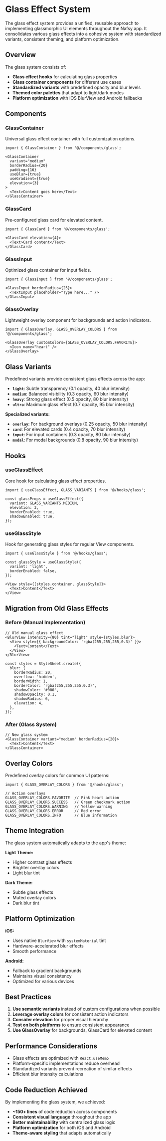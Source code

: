 # Glass Effect System

The glass effect system provides a unified, reusable approach to implementing glassmorphic UI elements throughout the Nafsy app. It consolidates various glass effects into a cohesive system with standardized variants, consistent theming, and platform optimization.

## Overview

The glass system consists of:
- **Glass effect hooks** for calculating glass properties
- **Glass container components** for different use cases  
- **Standardized variants** with predefined opacity and blur levels
- **Themed color palettes** that adapt to light/dark modes
- **Platform optimization** with iOS BlurView and Android fallbacks

## Components

### GlassContainer
Universal glass effect container with full customization options.

```tsx
import { GlassContainer } from '@/components/glass';

<GlassContainer
  variant="medium"
  borderRadius={20}
  padding={16}
  useBlur={true}
  useGradient={true}
  elevation={3}
>
  <Text>Content goes here</Text>
</GlassContainer>
```

### GlassCard
Pre-configured glass card for elevated content.

```tsx
import { GlassCard } from '@/components/glass';

<GlassCard elevation={4}>
  <Text>Card content</Text>
</GlassCard>
```

### GlassInput
Optimized glass container for input fields.

```tsx
import { GlassInput } from '@/components/glass';

<GlassInput borderRadius={25}>
  <TextInput placeholder="Type here..." />
</GlassInput>
```

### GlassOverlay
Lightweight overlay component for backgrounds and action indicators.

```tsx
import { GlassOverlay, GLASS_OVERLAY_COLORS } from '@/components/glass';

<GlassOverlay customColors={GLASS_OVERLAY_COLORS.FAVORITE}>
  <Icon name="heart" />
</GlassOverlay>
```

## Glass Variants

Predefined variants provide consistent glass effects across the app:

- **`light`**: Subtle transparency (0.1 opacity, 40 blur intensity)
- **`medium`**: Balanced visibility (0.3 opacity, 60 blur intensity) 
- **`heavy`**: Strong glass effect (0.5 opacity, 80 blur intensity)
- **`ultra`**: Maximum glass effect (0.7 opacity, 95 blur intensity)

**Specialized variants:**
- **`overlay`**: For background overlays (0.25 opacity, 50 blur intensity)
- **`card`**: For elevated cards (0.4 opacity, 70 blur intensity)
- **`input`**: For input containers (0.3 opacity, 80 blur intensity)
- **`modal`**: For modal backgrounds (0.8 opacity, 90 blur intensity)

## Hooks

### useGlassEffect
Core hook for calculating glass effect properties.

```tsx
import { useGlassEffect, GLASS_VARIANTS } from '@/hooks/glass';

const glassProps = useGlassEffect({
  variant: GLASS_VARIANTS.MEDIUM,
  elevation: 3,
  borderEnabled: true,
  shadowEnabled: true,
});
```

### useGlassStyle
Hook for generating glass styles for regular View components.

```tsx
import { useGlassStyle } from '@/hooks/glass';

const glassStyle = useGlassStyle({
  variant: 'light',
  borderEnabled: false,
});

<View style={[styles.container, glassStyle]}>
  <Text>Content</Text>
</View>
```

## Migration from Old Glass Effects

### Before (Manual Implementation)
```tsx
// Old manual glass effect
<BlurView intensity={80} tint="light" style={styles.blur}>
  <View style={{ backgroundColor: 'rgba(255,255,255,0.3)' }}>
    <Text>Content</Text>
  </View>
</BlurView>

const styles = StyleSheet.create({
  blur: {
    borderRadius: 20,
    overflow: 'hidden',
    borderWidth: 1,
    borderColor: 'rgba(255,255,255,0.3)',
    shadowColor: '#000',
    shadowOpacity: 0.1,
    shadowRadius: 6,
    elevation: 4,
  },
});
```

### After (Glass System)
```tsx
// New glass system
<GlassContainer variant="medium" borderRadius={20}>
  <Text>Content</Text>
</GlassContainer>
```

## Overlay Colors

Predefined overlay colors for common UI patterns:

```tsx
import { GLASS_OVERLAY_COLORS } from '@/hooks/glass';

// Action overlays
GLASS_OVERLAY_COLORS.FAVORITE  // Pink heart action
GLASS_OVERLAY_COLORS.SUCCESS   // Green checkmark action  
GLASS_OVERLAY_COLORS.WARNING   // Yellow warning
GLASS_OVERLAY_COLORS.ERROR     // Red error
GLASS_OVERLAY_COLORS.INFO      // Blue information
```

## Theme Integration

The glass system automatically adapts to the app's theme:

**Light Theme:**
- Higher contrast glass effects
- Brighter overlay colors
- Light blur tint

**Dark Theme:**  
- Subtle glass effects
- Muted overlay colors
- Dark blur tint

## Platform Optimization

**iOS:**
- Uses native `BlurView` with `systemMaterial` tint
- Hardware-accelerated blur effects
- Smooth performance

**Android:**
- Fallback to gradient backgrounds
- Maintains visual consistency
- Optimized for various devices

## Best Practices

1. **Use semantic variants** instead of custom configurations when possible
2. **Leverage overlay colors** for consistent action indicators
3. **Consider elevation** for proper visual hierarchy
4. **Test on both platforms** to ensure consistent appearance
5. **Use GlassOverlay** for backgrounds, GlassCard for elevated content

## Performance Considerations

- Glass effects are optimized with `React.useMemo`
- Platform-specific implementations reduce overhead
- Standardized variants prevent recreation of similar effects
- Efficient blur intensity calculations

## Code Reduction Achieved

By implementing the glass system, we achieved:
- **~150+ lines** of code reduction across components
- **Consistent visual language** throughout the app
- **Better maintainability** with centralized glass logic
- **Platform optimization** for both iOS and Android
- **Theme-aware styling** that adapts automatically